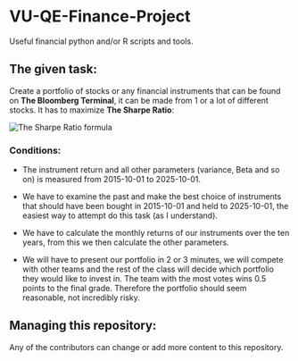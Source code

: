 
# VU-QE-Finance-Project
Useful financial python and/or R scripts and tools.

## The given task:

Create a portfolio of stocks or any financial instruments that can be found on **The Bloomberg Terminal**, it can be made from 1 or a lot of different stocks. It has to maximize **The Sharpe Ratio**:

![The Sharpe Ratio formula](https://www.google.com/url?sa=t&source=web&rct=j&url=https%3A%2F%2Fwww.businessinsider.com%2Fpersonal-finance%2Finvesting%2Fsharpe-ratio&ved=0CBUQjRxqFwoTCLjBo7TkvJADFQAAAAAdAAAAABAI&opi=89978449)

### Conditions:

- The instrument return and all other parameters (variance, Beta and so on) is measured from 2015-10-01 to 2025-10-01. 

- We have to examine the past and make the best choice of instruments that should have been bought in 2015-10-01 and held to 2025-10-01, the easiest way to attempt do this task (as I understand).

- We have to calculate the monthly returns of our instruments over the ten years, from this we then calculate the other parameters.

- We will have to present our portfolio in 2 or 3 minutes, we will compete with other teams and the rest of the class will decide which portfolio they would like to invest in. The team with the most votes wins 0.5 points to the final grade. Therefore the portfolio should seem reasonable, not incredibly risky.

## Managing this repository:

Any of the contributors can change or add more content to this repository.